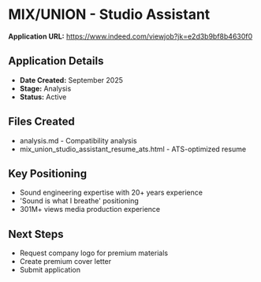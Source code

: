 # MIX/UNION - Studio Assistant

**Application URL:** https://www.indeed.com/viewjob?jk=e2d3b9bf8b4630f0

## Application Details
- **Date Created:** September 2025
- **Stage:** Analysis
- **Status:** Active

## Files Created
- analysis.md - Compatibility analysis
- mix_union_studio_assistant_resume_ats.html - ATS-optimized resume

## Key Positioning
- Sound engineering expertise with 20+ years experience
- 'Sound is what I breathe' positioning
- 301M+ views media production experience

## Next Steps
- Request company logo for premium materials
- Create premium cover letter
- Submit application
